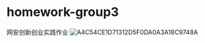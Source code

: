 # homework-group3
网安创新创业实践作业
![A4C54CE1D71312D5F0DA0A3A18C9748A](https://user-images.githubusercontent.com/124514673/233587474-6c2fba4c-fdac-4766-a923-d1c2629dea0d.jpg)

